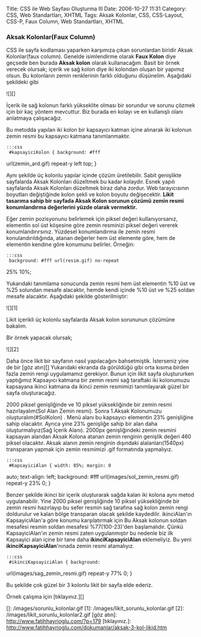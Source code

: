 Title: CSS ile Web Sayfası Oluşturma III
Date: 2006-10-27 11:31
Category: CSS, Web Standartları, XHTML
Tags: Aksak Kolonlar, CSS, CSS-Layout, CSS-P, Faux Column, Web Standartları, XHTML

### Aksak Kolonlar(Faux Column)

CSS ile sayfa kodlaması yaparken karşımıza çıkan sorunlardan biridir
Aksak Kolonlar(faux column). Genelde isimlendirme olarak **Faux Kolon**
diye geçsede ben burada **Aksak kolon** olarak kullanacağım. <!--more-->
Basit bir örnek verecek olursak; içerik ve sağ kolon diye iki kolondan
oluşan bir yapımız olsun. Bu kolonların zemin renklerinin farklı
olduğunu düşünelim. Aşağıdaki şekildeki gibi

![][]

İçerik ile sağ kolonun farklı yükseklite olması bir sorundur ve sorunu
çözmek için bir kaç yöntem mevcuttur. Biz burada en kolayı ve en
kullanışlı olanı anlatmaya çalışacağız.

Bu metodda yapılan iki kolon bir kapsayıcı katman içine alınarak iki
kolonun zemin resmi bu kapsayıcı katmana tanımlanmaktır.

	:::css
	 #kapsayiciKolon { background: #fff
url(zemin_ard.gif) repeat-y left top; } 

Aynı şekilde üç kolonlu yapılar içinde çözüm üretilebilir. Sabit
genişlikte sayfalarda Aksak Kolonları düzeltmek bu kadar kolaydır. Esnek
yapılı sayfalarda Aksak Kolonları düzeltmek biraz daha zordur. Web
tarayıcısının boyutları değiştiğinde kolon şekli ve kolon boyutu
değişecektir. **Likit tasarıma sahip bir sayfada Aksak Kolon sorunun
çözümü zemin resmi konumlandırma değerlerini yüzde olarak vermektir.**

Eğer zemin pozisyonunu belirlemek için piksel değeri kullanıyorsanız,
elementin sol üst köşesine göre zemin resminizi piksel değeri vererek
konumlandırırsınız. Yüzdesel konumlandırma ile zemin resmi
konulandırıldığında, atanan değerler hem üst elemente göre, hem de
elementin kendine göre konumunu belirler. Örneğin:

	:::css
	 background: #fff url(resim.gif) no-repeat
25% 10%; 

Yukarıdaki tanımlama sonucunda zemin resmi hem üst elementin %10 üst ve
%25 solundan mesafe alacaktır, hemde kendi içinde %10 üst ve %25 soldan
mesafe alacaktır. Aşağıdaki şekilde gösterilmiştir:

![][1]

Likit içerikli üç kolonlu sayfalarda Aksak kolon sorununun çözümüne
bakalım.

Bir örnek yapacak olursak;

![][2]

Daha önce likit bir sayfanın nasıl yapılacağını bahsetmiştik. İsterseniz
yine de bir [göz atın][] Yukarıdaki ekranda da görüldüğü gibi orta
kısıma birden fazla zemin rengi uygulamamız gerekiyor. Bunun için likit
sayfa oluştururken yaptığımız Kapsayıcı katmana bir zemin resmi sağ
taraftaki iki kolonumuzu kapsayana ikinci katmana da ikinci zemin
resmimizi tanımlayarak güzel bir sayfa oluşturacağız.

2000 piksel genişliğinde ve 10 piksel yüksekliğinde bir zemin resmi
hazırlayalım(Sol Alan Zemin resmi). Sonra 1.Aksak Kolonumuzu
oluşturalım(#SolKolon) . Menü alanı bu kapsayıcı elementin 23%
genişliğine sahip olacaktır. Ayrıca yine 23% genişliğe sahip bir alan
daha oluşturmalıyız(Sağ İçerik Alanı). 2000px genişliğindeki zemin
resmini kapsayan alandan Aksak Kolona atanan zemin renginin genişlik
değeri 460 piksel olacaktır. Aksak alanın zemin renginin dışındaki
alalanları(1540px) transparan yapmak için zemin resmimizi .gif
formatında yapmalıyız.

	:::css
	 #KapsayiciAlan { width: 85%; margin: 0
auto; text-align: left; background: #fff
url(images/sol_zemin_resmi.gif) repeat-y 23% 0; } 

Benzer şekilde ikinci bir içerik oluşturarak sağda kalan iki kolona aynı
metod uygulanabilir. Yine 2000 piksel genişliğinde 10 piksel
yüksekliğinde bir zemin resmi hazırlayıp bu sefer resmin sağ tarafına
sağ kolon zemin rengi doldurulur ve kalan bölge transparan olacak
şekilde kaydedilir. ikinciAlan'ın KapsayiciAlan'a göre konumu
karşılatırmak için Bu Aksak kolonun soldan mesafesi resmin soldan
mesafesi %77(100-23)'den başlamalıdır. Çünkü KapsayiciAlan'ın zemin
resmi zaten uygulanmıştır bu nedenle biz ilk Kapsayici alan içine bir
tane daha **ikinciKapsayiciAlan** eklemeliyiz. Bu yeni
**ikinciKapsayiciAlan**'nınada zemin resmi atamalıyız.

	:::css
	 #ikinciKapsayiciAlan { background:
url(images/sag_zemin_resmi.gif) repeat-y 77% 0; } 

Bu şekilde çok güzel bir 3 kolonlu likit bir sayfa elde ederiz.

Örnek çalışma için [tıklayınız.][]

</p>

  []: /images/sorunlu_kolonlar.gif
  [1]: /images/likit_sorunlu_kolonlar.gif
  [2]: /images/likit_sorunlu_kolonlar2.gif
  [göz atın]: http://www.fatihhayrioglu.com/?p=179
  [tıklayınız.]: http://www.fatihhayrioglu.com/dokumanlar/aksak-3-kol-likid.htm

